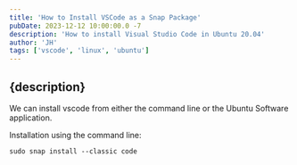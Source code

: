 ```yaml
---
title: 'How to Install VSCode as a Snap Package' 
pubDate: 2023-12-12 10:00:00.0 -7
description: 'How to install Visual Studio Code in Ubuntu 20.04'
author: 'JH'
tags: ['vscode', 'linux', 'ubuntu']
---
```


## {description}

We can install vscode from either the command line or the Ubuntu Software application.

Installation using the command line:

```shell
sudo snap install --classic code
```


